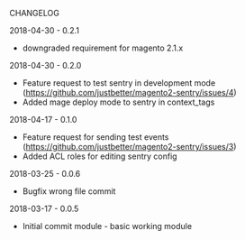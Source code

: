 CHANGELOG

2018-04-30 - 0.2.1

   * downgraded requirement for magento 2.1.x

2018-04-30 - 0.2.0

   * Feature request to test sentry in development mode (https://github.com/justbetter/magento2-sentry/issues/4)
   * Added mage deploy mode to sentry in context_tags

2018-04-17 - 0.1.0

   * Feature request for sending test events (https://github.com/justbetter/magento2-sentry/issues/3) 
   * Added ACL roles for editing sentry config

2018-03-25 - 0.0.6
    
   * Bugfix wrong file commit

2018-03-17 - 0.0.5

   * Initial commit module - basic working module 
